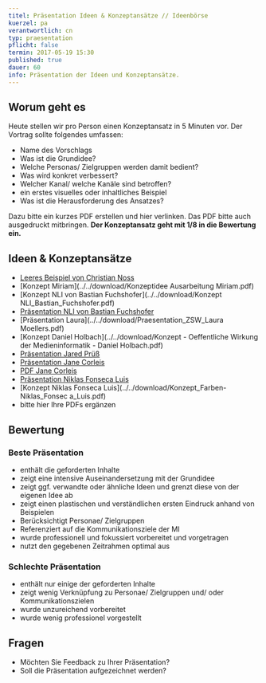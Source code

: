 ```yaml
---
titel: Präsentation Ideen & Konzeptansätze // Ideenbörse
kuerzel: pa
verantwortlich: cn
typ: praesentation
pflicht: false
termin: 2017-05-19 15:30
published: true
dauer: 60
info: Präsentation der Ideen und Konzeptansätze.
---
```


## Worum geht es

Heute stellen wir pro Person einen Konzeptansatz in 5 Minuten vor. Der Vortrag sollte folgendes umfassen:
- Name des Vorschlags 
- Was ist die Grundidee?
- Welche Personas/ Zielgruppen werden damit bedient?
- Was wird konkret verbessert?
- Welcher Kanal/ welche Kanäle sind betroffen?
- ein erstes visuelles oder inhaltliches Beispiel
- Was ist die Herausforderung des Ansatzes?

Dazu bitte ein kurzes PDF erstellen und hier verlinken. Das PDF bitte auch ausgedruckt mitbringen. **Der Konzeptansatz geht mit 1/8 in die Bewertung ein.**

## Ideen & Konzeptansätze
- [Leeres Beispiel von Christian Noss](../../download/fr-praesentation-ideen.pdf)
- [Konzept Miriam](../../download/Konzeptidee Ausarbeitung Miriam.pdf)
- [Konzept NLI von Bastian Fuchshofer](../../download/Konzept NLI_Bastian_Fuchshofer.pdf)
- [Präsentation NLI von Bastian Fuchshofer](../../download/Präsentation_NLI_Bastian_Fuchshofer.pdf)
- [Präsentation Laura](../../download/Praesentation_ZSW_Laura Moellers.pdf)
- [Konzept Daniel Holbach](../../download/Konzept - Oeffentliche Wirkung der Medieninformatik - Daniel Holbach.pdf)
- [Präsentation Jared Prüß](../../download/VisuelleObjekte-Praese.pdf)
- [Präsentation Jane Corleis](../../download/Jane_dk_Praesentation.pdf)
- [PDF Jane Corleis](../../download/Jane_dk_PDF.pdf)
- [Präsentation Niklas Fonseca Luis](../../download/Präsentation_Farben-Niklas_Fonseca_Luis.pdf)
- [Konzept Niklas Fonseca Luis](../../download/Konzept_Farben-Niklas_Fonsec a_Luis.pdf)
- bitte hier Ihre PDFs ergänzen

## Bewertung

### Beste Präsentation
- enthält die geforderten Inhalte
- zeigt eine intensive Auseinandersetzung mit der Grundidee
- zeigt ggf. verwandte oder ähnliche Ideen und grenzt diese von der eigenen Idee ab
- zeigt einen plastischen und verständlichen ersten Eindruck anhand von Beispielen
- Berücksichtigt Personae/ Zielgruppen
- Referenziert auf die Kommunikationsziele der MI
- wurde professionell und fokussiert vorbereitet und vorgetragen
- nutzt den gegebenen Zeitrahmen optimal aus

### Schlechte Präsentation
- enthält nur einige der geforderten Inhalte
- zeigt wenig Verknüpfung zu Personae/ Zielgruppen und/ oder Kommunikationszielen
- wurde unzureichend vorbereitet
- wurde wenig professionel vorgestellt
 

## Fragen
- Möchten Sie Feedback zu Ihrer Präsentation?
- Soll die Präsentation aufgezeichnet werden?
